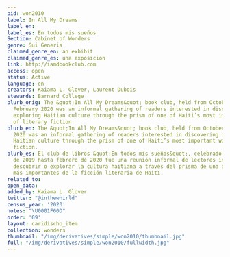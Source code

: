 ```yaml
---
pid: won2010
label: In All My Dreams
label_en:
label_es: En todos mis sueños
Section: Cabinet of Wonders
genre: Sui Generis
claimed_genre_en: an exhibit
claimed_genre_es: una exposición
link: http://iamdbookclub.com
access: open
status: Active
language: en
creators: Kaiama L. Glover, Laurent Dubois
stewards: Barnard College
blurb_orig: The &quot;In All My Dreams&quot; book club, held from October 2019 to
  February 2020 was an informal gathering of readers interested in discovering or
  exploring Haitian culture through the prism of one of Haiti’s most important works
  of literary fiction.
blurb_en: The &quot;In All My Dreams&quot; book club, held from October 2019 to February
  2020 was an informal gathering of readers interested in discovering or exploring
  Haitian culture through the prism of one of Haiti’s most important works of literary
  fiction.
blurb_es: El club de libros &quot;En todos mis sueños&quot;, celebrado de octubre
  de 2019 hasta febrero de 2020 fue una reunión informal de lectores interesados ​​en
  descubrir o explorar la cultura haitiana a través del prisma de una de las obras
  más importantes de la ficción literaria de Haití.
related_to:
open_data:
added_by: Kaiama L. Glover
twitter: "@inthewhirld"
census_year: '2020'
notes: "\U0001F60D"
order: '09'
layout: caridischo_item
collection: wonders
thumbnail: "/img/derivatives/simple/won2010/thumbnail.jpg"
full: "/img/derivatives/simple/won2010/fullwidth.jpg"
---
```

